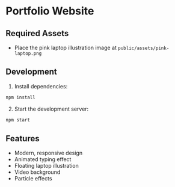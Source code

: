 # Portfolio Website

## Required Assets
- Place the pink laptop illustration image at `public/assets/pink-laptop.png`

## Development
1. Install dependencies:
```bash
npm install
```

2. Start the development server:
```bash
npm start
```

## Features
- Modern, responsive design
- Animated typing effect
- Floating laptop illustration
- Video background
- Particle effects 